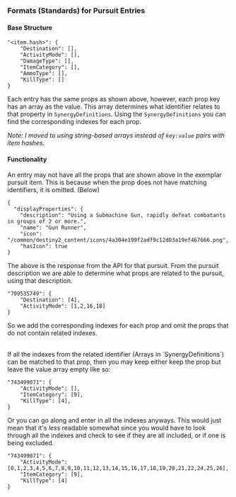 ### Formats (Standards) for Pursuit Entries

#### Base Structure

```
"<item.hash>": {
    "Destination": [],
    "ActivityMode": [],
    "DamageType": [],
    "ItemCategory": [],
    "AmmoType": [],
    "KillType": []
}
```

Each entry has the same props as shown above, however, each prop key has an array as the value. This array determines what identifier relates to that property in `SynergyDefinitions`. Using the `SynergyDefinitions` you can find the corresponding indexes for each prop. 

*Note: I moved to using string-based arrays instead of `key:value` pairs with item hashes.*


#### Functionality

An entry may not have all the props that are shown above in the exemplar pursuit item. This is because when the prop does not have matching identifiers, it is omitted. (Below)

```
{
  "displayProperties": {
    "description": "Using a Submachine Gun, rapidly defeat combatants in groups of 2 or more.",
    "name": "Gun Runner",
    "icon": "/common/destiny2_content/icons/4a304e199f2adf9c12d03a19ef467666.png",
    "hasIcon": true
}
```
The above is the response from the API for that pursuit. From the pursuit description we are able to determine what props are related to the pursuit, using that description.


```
"709535749": {
    "Destination": [4],
    "ActivityMode": [1,2,16,18]
}
```

So we add the corresponding indexes for each prop and omit the props that do not contain related indexes.

<br>
If all the indexes from the related identifier (Arrays in `SynergyDefinitions`) can be matched to that prop, then you may keep either keep the prop but leave the value array empty like so:

```
"743499071": {
    "ActivityMode": [],
    "ItemCategory": [9],
    "KillType": [4],
}
```

Or you can go along and enter in all the indexes anyways. This would just mean that it's *less* readable somewhat since you would have to look through all the indexes and check to see if they are all included, or if one is being excluded.

```
"743499071": {
    "ActivityMode": [0,1,2,3,4,5,6,7,8,9,10,11,12,13,14,15,16,17,18,19,20,21,22,24,25,26],
    "ItemCategory": [9],
    "KillType": [4]
}
```